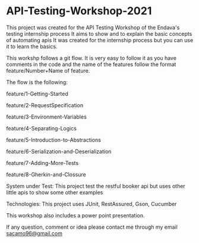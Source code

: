 # API-Testing-Workshop-2021

This project was created for the API Testing Workshop of the Endava's testing internship process
It aims to show and to explain the basic concepts of automating apis 
It was created for the internship process but you can use it to learn the basics.

This workshp follows a git flow. It is very easy to follow it as you have comments in the code and the name of the features follow the format feature/Number+Name of feature.

The flow is the following:

feature/1-Getting-Started

feature/2-RequestSpecification

feature/3-Environment-Variables

feature/4-Separating-Logics

feature/5-Introduction-to-Abstractions

feature/6-Serialization-and-Deserialization

feature/7-Adding-More-Tests

feature/8-Gherkin-and-Clossure

System under Test:
This project test the restful booker api but uses other little apis to show some other examples

Technologies:
This project uses JUnit, RestAssured, Gson, Cucumber

This workshop also includes a power point presentation.

If any question, comment or idea please contact me through my email sacamo96@gmail.com
